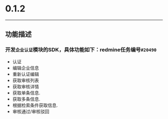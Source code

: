 # 0.1.2

---

## 功能描述

### 开发`企业认证`模块的SDK，具体功能如下：redmine任务编号`#20490`
 
* 认证
* 编辑企业信息
* 重新认证编辑
* 获取审核列表
* 获取审核详情
* 获取单条信息. 
* 获取多条信息. 
* 根据检索条件获取信息. 
* 审核通过/审核驳回